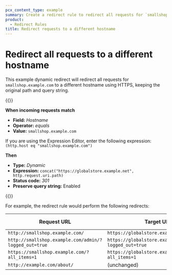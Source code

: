```yaml
---
pcx_content_type: example
summary: Create a redirect rule to redirect all requests for `smallshop.example.com` to a different hostname using HTTPS, keeping the original path and query string.
product:
  - Redirect Rules
title: Redirect requests to a different hostname
---
```


# Redirect all requests to a different hostname

This example dynamic redirect will redirect all requests for `smallshop.example.com` to a different hostname using HTTPS, keeping the original path and query string.

{{<example>}}

**When incoming requests match**

* **Field:** _Hostname_
* **Operator:** _equals_
* **Value:** `smallshop.example.com`

If you are using the Expression Editor, enter the following expression:<br>
`(http.host eq "smallshop.example.com")`

**Then**

* **Type:** _Dynamic_
* **Expression:** `concat("https://globalstore.example.net", http.request.uri.path)`
* **Status code:** _301_
* **Preserve query string:** Enabled

{{</example>}}

For example, the redirect rule would perform the following redirects:

Request URL                                           | Target URL                                         | Status code
------------------------------------------------------|----------------------------------------------------|------------
`http://smallshop.example.com/`                       | `https://globalstore.example.net/`                       | `301`
`http://smallshop.example.com/admin/?logged_out=true` | `https://globalstore.example.net/admin/?logged_out=true` | `301`
`https://smallshop.example.com/?all_items=1`          | `https://globalstore.example.net/?all_items=1`           | `301`
`http://example.com/about/`                           | (unchanged)                                              | n/a

